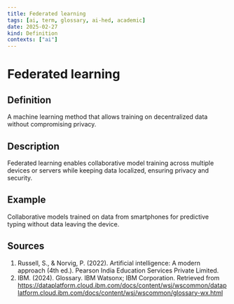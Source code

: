 ```yaml
---
title: Federated learning
tags: [ai, term, glossary, ai-hed, academic]
date: 2025-02-27
kind: Definition
contexts: ["ai"]
---
```


# Federated learning

## Definition
A machine learning method that allows training on decentralized data without compromising privacy.

## Description
Federated learning enables collaborative model training across multiple devices or servers while keeping data localized, ensuring privacy and security.

## Example
Collaborative models trained on data from smartphones for predictive typing without data leaving the device.

## Sources
1. Russell, S., & Norvig, P. (2022). Artificial intelligence: A modern approach (4th ed.). Pearson India Education Services Private Limited.
2. IBM. (2024). Glossary. IBM Watsonx; IBM Corporation. Retrieved from https://dataplatform.cloud.ibm.com/docs/content/wsj/wscommon/dataplatform.cloud.ibm.com/docs/content/wsj/wscommon/glossary-wx.html
